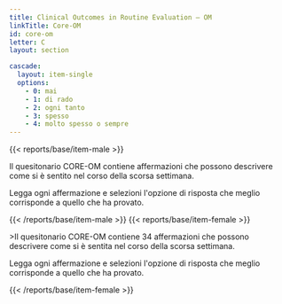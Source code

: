 ```yaml
---
title: Clinical Outcomes in Routine Evaluation – OM
linkTitle: Core-OM
id: core-om
letter: C
layout: section

cascade:
  layout: item-single
  options:
    - 0: mai
    - 1: di rado
    - 2: ogni tanto
    - 3: spesso
    - 4: molto spesso o sempre
---
```

{{< reports/base/item-male >}}
  <p class="mb-3">Il quesitonario CORE-OM contiene affermazioni che possono descrivere come si è sentito nel corso della scorsa settimana.</p>
  <p>Legga ogni affermazione e selezioni l'opzione di risposta che meglio corrisponde a quello che ha provato.</p>
{{< /reports/base/item-male >}}
{{< reports/base/item-female >}}
  <p class="mb-3">>Il quesitonario CORE-OM contiene 34 affermazioni che possono descrivere come si è sentita nel corso della scorsa settimana.</p>
  <p>Legga ogni affermazione e selezioni l'opzione di risposta che meglio corrisponde a quello che ha provato.</p>
{{< /reports/base/item-female >}}
